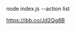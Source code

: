 <!-- 1. Получаем и выводим весь список контактов в виде таблицы (console.table) -->

node index.js --action list

https://ibb.co/Jd2Qg8B



